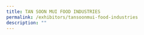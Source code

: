 ```yaml
---
title: TAN SOON MUI FOOD INDUSTRIES
permalink: /exhibitors/tansoonmui-food-industries
description: ""
---
```

